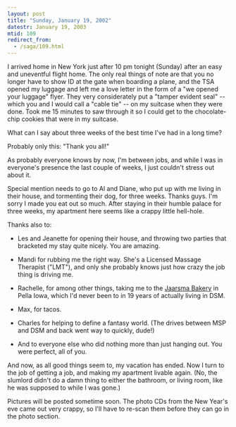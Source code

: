 ```yaml
---
layout: post
title: "Sunday, January 19, 2002"
datestr: January 19, 2003
mtid: 109
redirect_from:
  - /saga/109.html
---
```


I arrived home in New York just after 10 pm tonight (Sunday) after an easy
and uneventful flight home. The only real things of note are that you no longer
have to show ID at the gate when boarding a plane, and the TSA opened my luggage
and left me a love letter in the form of a "we opened your luggage"
flyer. They very considerately put a "tamper evident seal" -- which
you and I would call a "cable tie" -- on my suitcase when they were
done. Took me 15 minutes to saw through it so I could get to the chocolate-chip
cookies that were in my suitcase.

What can I say about three weeks of the best time I've had in a long time?

Probably only this: "Thank you all!"

As probably everyone knows by now, I'm between jobs, and while I was in everyone's
presence the last couple of weeks, I just couldn't stress out about it.

Special mention needs to go to Al and Diane, who put up with me living in their
house, and tormenting their dog, for three weeks. Thanks guys. I'm sorry I made
you eat out so much. After staying in their humble palace for three weeks, my
apartment here seems like a crappy little hell-hole.

Thanks also to:

* Les and Jeanette for opening their house, and throwing two parties that
bracketed my stay quite nicely. You are amazing.

* Mandi for rubbing me the right way. She's a Licensed Massage Therapist
("LMT"), and only she probably knows just how crazy the job thing
is driving me.

* Rachelle, for among other things, taking me to the <a href="http://www.jaarsmabakery.com/">Jaarsma
Bakery</a> in Pella Iowa, which I'd never been to in 19 years of actually
living in DSM.

* Max, for tacos.

* Charles for helping to define a fantasy world. (The drives between MSP
and DSM and back went way to quickly, dude!)

* And to everyone else who did nothing more than just hanging out. You were
perfect, all of you.

And now, as all good things seem to, my vacation has ended. Now I turn to the
job of getting a job, and making my apartment livable again. (No, the slumlord
didn't do a damn thing to either the bathroom, or living room, like he was supposed
to while I was gone.)

Pictures will be posted sometime soon. The photo CDs from the New Year's eve
came out very crappy, so I'll have to re-scan them before they can go in the
photo section.

